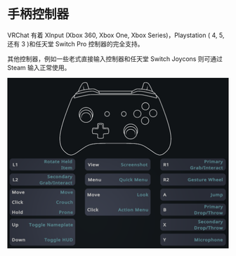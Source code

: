 # 手柄控制器

VRChat 有着 XInput (Xbox 360, Xbox One, Xbox Series)，Playstation ( 4, 5, 还有 3 )和任天堂 Switch Pro 控制器的完全支持。

其他控制器，例如一些老式直接输入控制器和任天堂 Switch Joycons 则可通过 Steam 输入正常使用。

![img](../../img/gamepad-1.png)
